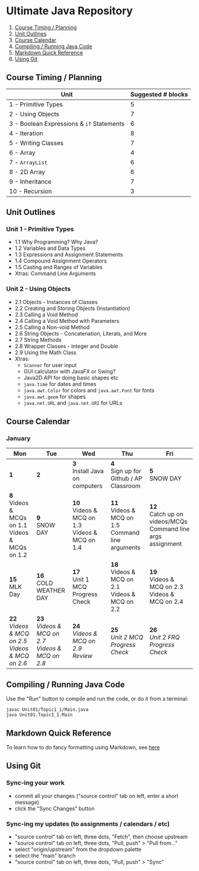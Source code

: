 # Ultimate Java Repository

1. [Course Timing / Planning](#course-timing--planning)
1. [Unit Outlines](#unit-outlines)
1. [Course Calendar](#course-calendar)
1. [Compiling / Running Java Code](#compiling--running-java-code)
1. [Markdown Quick Reference](#markdown-quick-reference)
1. [Using Git](#using-git)

## Course Timing / Planning

| Unit                                      | Suggested # blocks |
| ----------------------------------------- | ------------------ |
| 1 - Primitive Types                       | 5                  |
| 2 - Using Objects                         | 7                  |
| 3 - Boolean Expressions & `if` Statements | 6                  |
| 4 - Iteration                             | 8                  |
| 5 - Writing Classes                       | 7                  |
| 6 - Array                                 | 4                  |
| 7 - `ArrayList`                           | 6                  |
| 8 - 2D Array                              | 6                  |
| 9 - Inheritance                           | 7                  |
| 10 - Recursion                            | 3                  |

## Unit Outlines

### Unit 1 - Primitive Types

- 1.1 Why Programming? Why Java?
- 1.2 Variables and Data Types
- 1.3 Expressions and Assignment Statements
- 1.4 Compound Assignment Operators
- 1.5 Casting and Ranges of Variables
- Xtras: Command Line Arguments

### Unit 2 - Using Objects

- 2.1 Objects - Instances of Classes
- 2.2 Creating and Storing Objects (Instantiation)
- 2.3 Calling a Void Method
- 2.4 Calling a Void Method with Parameters
- 2.5 Calling a Non-void Method
- 2.6 String Objects - Concatenation, Literals, and More
- 2.7 String Methods
- 2.8 Wrapper Classes - Integer and Double
- 2.9 Using the Math Class
- Xtras: 
    - `Scanner` for user input
    - GUI calculator with JavaFX or Swing?
    - Java2D API for doing basic shapes etc
    - `java.time` for dates and times
    - `java.awt.Color` for colors and `java.awt.Font` for fonts
    - `java.awt.geom` for shapes
    - `java.net.URL` and `java.net.URI` for URLs

## Course Calendar

### January

| Mon                                                        | Tue                                                        | Wed                                                      | Thu                                                         | Fri                                                                   |
| ---------------------------------------------------------- | ---------------------------------------------------------- | -------------------------------------------------------- | ----------------------------------------------------------- | --------------------------------------------------------------------- |
| **1**                                                      | **2**                                                      | **3** <br> Install Java on computers                     | **4** <br> Sign up for Github / AP Classroom                | **5** <br> SNOW DAY                                                   |
| **8** <br> Videos & MCQs on 1.1 <br> Videos & MCQs on 1.2  | **9** <br> SNOW DAY                                        | **10** <br> Videos & MCQ on 1.3 <br> Videos & MCQ on 1.4 | **11** <br> Videos & MCQ on 1.5 <br> Command line arguments | **12** <br> Catch up on videos/MCQs <br> Command line args assignment |
| **15** <br> MLK Day                                        | **16** <br> COLD WEATHER DAY                               | **17** <br> Unit 1 MCQ Progress Check                    | **18** <br> Videos & MCQ on 2.1 <br> Videos & MCQ on 2.2    | **19** <br> Videos & MCQ on 2.3 <br> Videos & MCQ on 2.4              |
| **22** <br> _Videos & MCQ on 2.5 <br> Videos & MCQ on 2.6_ | **23** <br> _Videos & MCQ on 2.7 <br> Videos & MCQ on 2.8_ | **24** <br> _Videos & MCQ on 2.9 <br>Review_             | **25** <br> _Unit 2 MCQ Progress Check_                     | **26** <br> _Unit 2 FRQ Progress Check_                               |

## Compiling / Running Java Code

Use the "Run" button to compile and run the code, or do it from a terminal:

```
javac Unit01/Topic1_1/Main.java
java Unit01.Topic1_1.Main
```

## Markdown Quick Reference

To learn how to do fancy formatting using Markdown, see [here](https://github.com/adam-p/markdown-here/wiki/Markdown-Cheatsheet)

## Using Git

### Sync-ing your work

- commit all your changes ("source control" tab on left, enter a short message)
- click the "Sync Changes" button

### Sync-ing my updates (to assignments / calendars / etc)

- "source control" tab on left, three dots, "Fetch", then choose upstream
- "source control" tab on left, three dots, "Pull, push" > "Pull from..."
- select "origin/upstream" from the dropdown palette
- select the "main" branch
- "source control" tab on left, three dots, "Pull, push" > "Sync"
